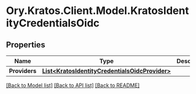 # Ory.Kratos.Client.Model.KratosIdentityCredentialsOidc

## Properties

Name | Type | Description | Notes
------------ | ------------- | ------------- | -------------
**Providers** | [**List&lt;KratosIdentityCredentialsOidcProvider&gt;**](KratosIdentityCredentialsOidcProvider.md) |  | [optional] 

[[Back to Model list]](../README.md#documentation-for-models) [[Back to API list]](../README.md#documentation-for-api-endpoints) [[Back to README]](../README.md)

